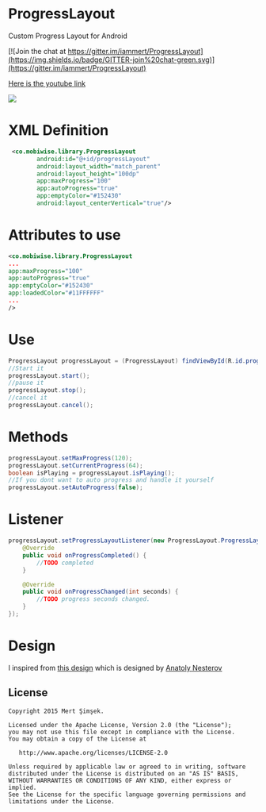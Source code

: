 # ProgressLayout
Custom Progress Layout for Android

[![Join the chat at https://gitter.im/iammert/ProgressLayout](https://img.shields.io/badge/GITTER-join%20chat-green.svg)](https://gitter.im/iammert/ProgressLayout)

[Here is the youtube link](https://www.youtube.com/watch?v=emDViR9g5H4)

![](https://raw.githubusercontent.com/iammert/ProgressLayout/master/art/progress_layout_art.png "")

# XML Definition

```xml
 <co.mobiwise.library.ProgressLayout
        android:id="@+id/progressLayout"
        android:layout_width="match_parent"
        android:layout_height="100dp"
        app:maxProgress="100"
        app:autoProgress="true"
        app:emptyColor="#152430"
        android:layout_centerVertical="true"/>
```

# Attributes to use
```xml
<co.mobiwise.library.ProgressLayout
...
app:maxProgress="100"
app:autoProgress="true"
app:emptyColor="#152430"
app:loadedColor="#11FFFFFF"
...
/>
```

# Use
```java
ProgressLayout progressLayout = (ProgressLayout) findViewById(R.id.progressLayout);
//Start it
progressLayout.start();
//pause it
progressLayout.stop();
//cancel it
progressLayout.cancel();
```

# Methods
```java
progressLayout.setMaxProgress(120);
progressLayout.setCurrentProgress(64);
boolean isPlaying = progressLayout.isPlaying();
//If you dont want to auto progress and handle it yourself
progressLayout.setAutoProgress(false);
```

# Listener
```java
progressLayout.setProgressLayoutListener(new ProgressLayout.ProgressLayoutListener() {
    @Override
    public void onProgressCompleted() {
        //TODO completed
    }

    @Override
    public void onProgressChanged(int seconds) {
        //TODO progress seconds changed.
    }
});
```

# Design

I inspired from [this design](https://www.materialup.com/posts/android-player-playlist) which is designed by [Anatoly Nesterov](https://twitter.com/@Monadiform)

License
--------


    Copyright 2015 Mert Şimşek.

    Licensed under the Apache License, Version 2.0 (the "License");
    you may not use this file except in compliance with the License.
    You may obtain a copy of the License at

       http://www.apache.org/licenses/LICENSE-2.0

    Unless required by applicable law or agreed to in writing, software
    distributed under the License is distributed on an "AS IS" BASIS,
    WITHOUT WARRANTIES OR CONDITIONS OF ANY KIND, either express or implied.
    See the License for the specific language governing permissions and
    limitations under the License.


